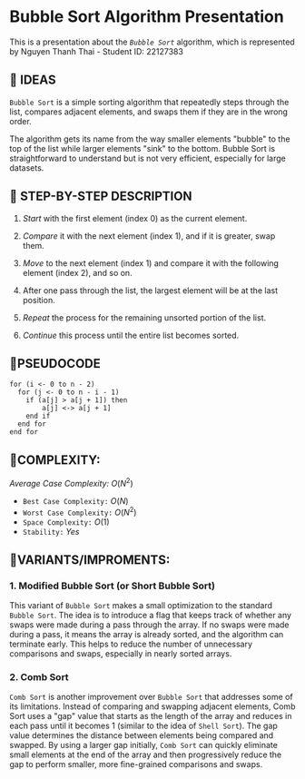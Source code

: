 # Bubble Sort Algorithm Presentation

This is a presentation about the _`Bubble Sort`_ algorithm, which is represented by Nguyen Thanh Thai - Student ID: 22127383


## 🔴 IDEAS

`Bubble Sort` is a simple sorting algorithm that repeatedly steps through the list, compares adjacent elements, and swaps them if they are in the wrong order. 

The algorithm gets its name from the way smaller elements "bubble" to the top of the list while larger elements "sink" to the bottom. Bubble Sort is straightforward to understand but is not very efficient, especially for large datasets.

## 🔴 STEP-BY-STEP DESCRIPTION
1. _Start_ with the first element (index 0) as the current element.

2. _Compare_ it with the next element (index 1), and if it is greater, swap them.

3. _Move_ to the next element (index 1) and compare it with the following element (index 2), and so on.

4. After one pass through the list, the largest element will be at the last position.

5. _Repeat_ the process for the remaining unsorted portion of the list.

6. _Continue_ this process until the entire list becomes sorted.
## 🔴PSEUDOCODE
    for (i <- 0 to n - 2)
      for (j <- 0 to n - i - 1)
        if (a[j] > a[j + 1]) then
            a[j] <-> a[j + 1]
        end if
      end for
    end for
    
## 🔴COMPLEXITY:
_Average Case Complexity:_ $O(N^2)$
- `Best Case Complexity:` $O(N)$
- `Worst Case Complexity:` $O(N^2)$
- `Space Complexity:` $O(1)$
- `Stability:` $Yes$

## 🔴VARIANTS/IMPROMENTS:

### 1. Modified Bubble Sort (or Short Bubble Sort)

This variant of `Bubble Sort` makes a small optimization to the standard `Bubble Sort`. The idea is to introduce a flag that keeps track of whether any swaps were made during a pass through the array. If no swaps were made during a pass, it means the array is already sorted, and the algorithm can terminate early. This helps to reduce the number of unnecessary comparisons and swaps, especially in nearly sorted arrays.

### 2. Comb Sort 

`Comb Sort` is another improvement over `Bubble Sort` that addresses some of its limitations. Instead of comparing and swapping adjacent elements, Comb Sort uses a "gap" value that starts as the length of the array and reduces in each pass until it becomes 1 (similar to the idea of `Shell Sort`). The gap value determines the distance between elements being compared and swapped. By using a larger gap initially, `Comb Sort` can quickly eliminate small elements at the end of the array and then progressively reduce the gap to perform smaller, more fine-grained comparisons and swaps.
